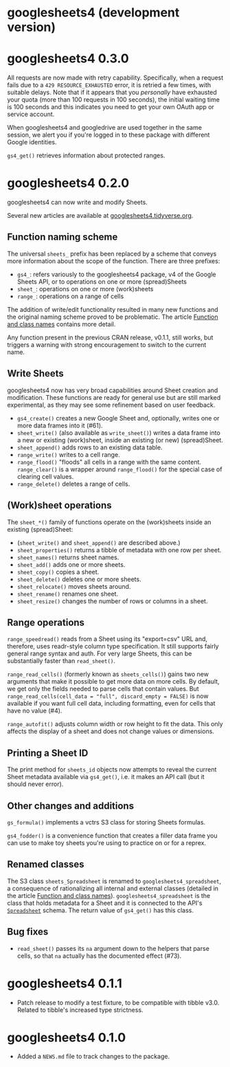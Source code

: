 # googlesheets4 (development version)

# googlesheets4 0.3.0

All requests are now made with retry capability. Specifically, when a request fails due to a `429 RESOURCE_EXHAUSTED` error, it is retried a few times, with suitable delays. Note that if it appears that you *personally* have exhausted your quota (more than 100 requests in 100 seconds), the initial waiting time is 100 seconds and this indicates you need to get your own OAuth app or service account.

When googlesheets4 and googledrive are used together in the same session, we alert you if you're logged in to these package with different Google identities.

`gs4_get()` retrieves information about protected ranges.

# googlesheets4 0.2.0

googlesheets4 can now write and modify Sheets.

Several new articles are available at [googlesheets4.tidyverse.org](https://googlesheets4.tidyverse.org/articles/index.html).

## Function naming scheme

The universal `sheets_` prefix has been replaced by a scheme that conveys more information about the scope of the function. There are three prefixes:

* `gs4_`: refers variously to the googlesheets4 package, v4 of the Google 
  Sheets API, or to operations on one or more (spread)Sheets
* `sheet_`: operations on one or more (work)sheets
* `range_`: operations on a range of cells

The addition of write/edit functionality resulted in many new functions and the original naming scheme proved to be problematic. The article [Function and class names](https://googlesheets4.tidyverse.org/articles/articles/function-class-names.html) contains more detail.

Any function present in the previous CRAN release, v0.1.1, still works, but triggers a warning with strong encouragement to switch to the current name.

## Write Sheets

googlesheets4 now has very broad capabilities around Sheet creation and modification. These functions are ready for general use but are still marked experimental, as they may see some refinement based on user feedback.

  * `gs4_create()` creates a new Google Sheet and, optionally, writes one or
    more data frames into it (#61).
  * `sheet_write()` (also available as `write_sheet()`) writes a data frame
    into a new or existing (work)sheet, inside an existing (or new)
    (spread)Sheet.
  * `sheet_append()` adds rows to an existing data table.
  * `range_write()` writes to a cell range.
  * `range_flood()` "floods" all cells in a range with the same content.
    `range_clear()` is a wrapper around `range_flood()` for the special case
     of clearing cell values.
  * `range_delete()` deletes a range of cells.
  
## (Work)sheet operations

The `sheet_*()` family of functions operate on the (work)sheets inside an existing (spread)Sheet:
  
  * (`sheet_write()` and `sheet_append()` are described above.)
  * `sheet_properties()` returns a tibble of metadata with one row per
     sheet.
  * `sheet_names()` returns sheet names.
  * `sheet_add()` adds one or more sheets.
  * `sheet_copy()` copies a sheet.
  * `sheet_delete()` deletes one or more sheets.
  * `sheet_relocate()` moves sheets around.  
  * `sheet_rename()` renames one sheet.
  * `sheet_resize()` changes the number of rows or columns in a sheet.
  
## Range operations

`range_speedread()` reads from a Sheet using its "export=csv" URL and, therefore, uses readr-style column type specification. It still supports fairly general range syntax and auth. For very large Sheets, this can be substantially faster than `read_sheet()`.

`range_read_cells()` (formerly known as `sheets_cells()`) gains two new arguments that make it possible to get more data on more cells. By default, we get only the fields needed to parse cells that contain values. But `range_read_cells(cell_data = "full", discard_empty = FALSE)` is now available if you want full cell data, including formatting, even for cells that have no value (#4).

`range_autofit()` adjusts column width or row height to fit the data. This only affects the display of a sheet and does not change values or dimensions.

## Printing a Sheet ID

The print method for `sheets_id` objects now attempts to reveal the current Sheet metadata available via `gs4_get()`, i.e. it makes an API call (but it should never error).

## Other changes and additions

`gs_formula()` implements a vctrs S3 class for storing Sheets formulas.

`gs4_fodder()` is a convenience function that creates a filler data frame you can use to make toy sheets you're using to practice on or for a reprex.

## Renamed classes

The S3 class `sheets_Spreadsheet` is renamed to `googlesheets4_spreadsheet`, a consequence of rationalizing all internal and external classes (detailed in the article [Function and class names](https://googlesheets4.tidyverse.org/articles/articles/function-class-names.html)). `googlesheets4_spreadsheet` is the class that holds metadata for a Sheet and it is connected to the API's [`Spreadsheet`](https://developers.google.com/sheets/api/reference/rest/v4/spreadsheets#resource:-spreadsheet) schema. The return value of `gs4_get()` has this class.

## Bug fixes

* `read_sheet()` passes its `na` argument down to the helpers that parse cells, so that `na` actually has the documented effect (#73).

# googlesheets4 0.1.1

* Patch release to modify a test fixture, to be compatible with tibble v3.0.
  Related to tibble's increased type strictness.

# googlesheets4 0.1.0

* Added a `NEWS.md` file to track changes to the package.

